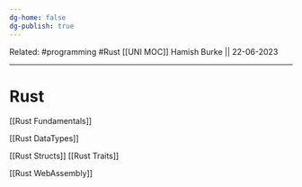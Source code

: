 ```yaml
---
dg-home: false
dg-publish: true
---
```

Related: #programming #Rust
[[UNI MOC]]
Hamish Burke || 22-06-2023
***

# Rust

[[Rust Fundamentals]]

[[Rust DataTypes]]

[[Rust Structs]]
[[Rust Traits]]

[[Rust WebAssembly]]
